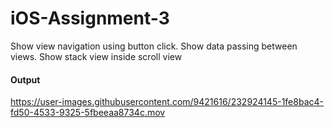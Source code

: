 # iOS-Assignment-3
 Show view navigation using button click. Show data passing between views. Show stack view inside scroll view
#### Output
https://user-images.githubusercontent.com/9421616/232924145-1fe8bac4-fd50-4533-9325-5fbeeaa8734c.mov


